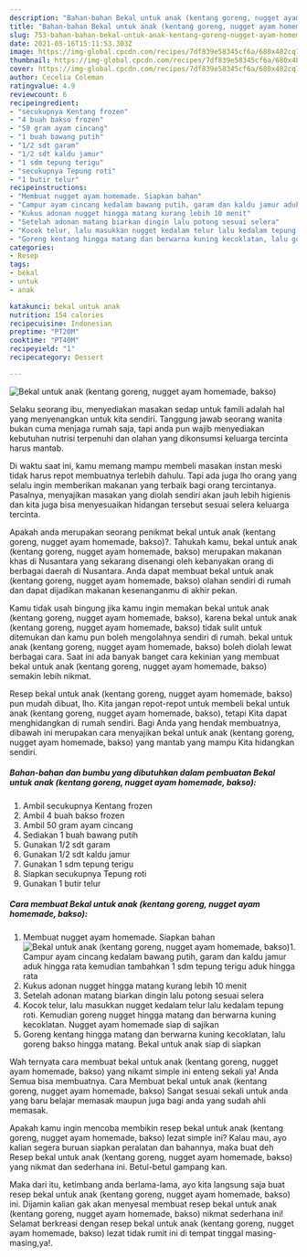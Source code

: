 ```yaml
---
description: "Bahan-bahan Bekal untuk anak (kentang goreng, nugget ayam homemade, bakso) yang enak dan Mudah Dibuat"
title: "Bahan-bahan Bekal untuk anak (kentang goreng, nugget ayam homemade, bakso) yang enak dan Mudah Dibuat"
slug: 753-bahan-bahan-bekal-untuk-anak-kentang-goreng-nugget-ayam-homemade-bakso-yang-enak-dan-mudah-dibuat
date: 2021-05-16T15:11:53.303Z
image: https://img-global.cpcdn.com/recipes/7df839e58345cf6a/680x482cq70/bekal-untuk-anak-kentang-goreng-nugget-ayam-homemade-bakso-foto-resep-utama.jpg
thumbnail: https://img-global.cpcdn.com/recipes/7df839e58345cf6a/680x482cq70/bekal-untuk-anak-kentang-goreng-nugget-ayam-homemade-bakso-foto-resep-utama.jpg
cover: https://img-global.cpcdn.com/recipes/7df839e58345cf6a/680x482cq70/bekal-untuk-anak-kentang-goreng-nugget-ayam-homemade-bakso-foto-resep-utama.jpg
author: Cecelia Coleman
ratingvalue: 4.9
reviewcount: 6
recipeingredient:
- "secukupnya Kentang frozen"
- "4 buah bakso frozen"
- "50 gram ayam cincang"
- "1 buah bawang putih"
- "1/2 sdt garam"
- "1/2 sdt kaldu jamur"
- "1 sdm tepung terigu"
- "secukupnya Tepung roti"
- "1 butir telur"
recipeinstructions:
- "Membuat nugget ayam homemade. Siapkan bahan"
- "Campur ayam cincang kedalam bawang putih, garam dan kaldu jamur aduk hingga rata kemudian tambahkan 1 sdm tepung terigu aduk hingga rata"
- "Kukus adonan nugget hingga matang kurang lebih 10 menit"
- "Setelah adonan matang biarkan dingin lalu potong sesuai selera"
- "Kocok telur, lalu masukkan nugget kedalam telur lalu kedalam tepung roti. Kemudian goreng nugget hingga matang dan berwarna kuning kecoklatan. Nugget ayam homemade siap di sajikan"
- "Goreng kentang hingga matang dan berwarna kuning kecoklatan, lalu goreng bakso hingga matang. Bekal untuk anak siap di siapkan"
categories:
- Resep
tags:
- bekal
- untuk
- anak

katakunci: bekal untuk anak 
nutrition: 154 calories
recipecuisine: Indonesian
preptime: "PT20M"
cooktime: "PT40M"
recipeyield: "1"
recipecategory: Dessert

---
```



![Bekal untuk anak (kentang goreng, nugget ayam homemade, bakso)](https://img-global.cpcdn.com/recipes/7df839e58345cf6a/680x482cq70/bekal-untuk-anak-kentang-goreng-nugget-ayam-homemade-bakso-foto-resep-utama.jpg)

Selaku seorang ibu, menyediakan masakan sedap untuk famili adalah hal yang menyenangkan untuk kita sendiri. Tanggung jawab seorang  wanita bukan cuma menjaga rumah saja, tapi anda pun wajib menyediakan kebutuhan nutrisi terpenuhi dan olahan yang dikonsumsi keluarga tercinta harus mantab.

Di waktu  saat ini, kamu memang mampu membeli masakan instan meski tidak harus repot membuatnya terlebih dahulu. Tapi ada juga lho orang yang selalu ingin memberikan makanan yang terbaik bagi orang tercintanya. Pasalnya, menyajikan masakan yang diolah sendiri akan jauh lebih higienis dan kita juga bisa menyesuaikan hidangan tersebut sesuai selera keluarga tercinta. 



Apakah anda merupakan seorang penikmat bekal untuk anak (kentang goreng, nugget ayam homemade, bakso)?. Tahukah kamu, bekal untuk anak (kentang goreng, nugget ayam homemade, bakso) merupakan makanan khas di Nusantara yang sekarang disenangi oleh kebanyakan orang di berbagai daerah di Nusantara. Anda dapat membuat bekal untuk anak (kentang goreng, nugget ayam homemade, bakso) olahan sendiri di rumah dan dapat dijadikan makanan kesenanganmu di akhir pekan.

Kamu tidak usah bingung jika kamu ingin memakan bekal untuk anak (kentang goreng, nugget ayam homemade, bakso), karena bekal untuk anak (kentang goreng, nugget ayam homemade, bakso) tidak sulit untuk ditemukan dan kamu pun boleh mengolahnya sendiri di rumah. bekal untuk anak (kentang goreng, nugget ayam homemade, bakso) boleh diolah lewat berbagai cara. Saat ini ada banyak banget cara kekinian yang membuat bekal untuk anak (kentang goreng, nugget ayam homemade, bakso) semakin lebih nikmat.

Resep bekal untuk anak (kentang goreng, nugget ayam homemade, bakso) pun mudah dibuat, lho. Kita jangan repot-repot untuk membeli bekal untuk anak (kentang goreng, nugget ayam homemade, bakso), tetapi Kita dapat menghidangkan di rumah sendiri. Bagi Anda yang hendak membuatnya, dibawah ini merupakan cara menyajikan bekal untuk anak (kentang goreng, nugget ayam homemade, bakso) yang mantab yang mampu Kita hidangkan sendiri.

<!--inarticleads1-->

##### Bahan-bahan dan bumbu yang dibutuhkan dalam pembuatan Bekal untuk anak (kentang goreng, nugget ayam homemade, bakso):

1. Ambil secukupnya Kentang frozen
1. Ambil 4 buah bakso frozen
1. Ambil 50 gram ayam cincang
1. Sediakan 1 buah bawang putih
1. Gunakan 1/2 sdt garam
1. Gunakan 1/2 sdt kaldu jamur
1. Gunakan 1 sdm tepung terigu
1. Siapkan secukupnya Tepung roti
1. Gunakan 1 butir telur




<!--inarticleads2-->

##### Cara membuat Bekal untuk anak (kentang goreng, nugget ayam homemade, bakso):

1. Membuat nugget ayam homemade. Siapkan bahan
<img src="https://img-global.cpcdn.com/steps/df206be11021251f/160x128cq70/bekal-untuk-anak-kentang-goreng-nugget-ayam-homemade-bakso-langkah-memasak-1-foto.jpg" alt="Bekal untuk anak (kentang goreng, nugget ayam homemade, bakso)">1. Campur ayam cincang kedalam bawang putih, garam dan kaldu jamur aduk hingga rata kemudian tambahkan 1 sdm tepung terigu aduk hingga rata
1. Kukus adonan nugget hingga matang kurang lebih 10 menit
1. Setelah adonan matang biarkan dingin lalu potong sesuai selera
1. Kocok telur, lalu masukkan nugget kedalam telur lalu kedalam tepung roti. Kemudian goreng nugget hingga matang dan berwarna kuning kecoklatan. Nugget ayam homemade siap di sajikan
1. Goreng kentang hingga matang dan berwarna kuning kecoklatan, lalu goreng bakso hingga matang. Bekal untuk anak siap di siapkan




Wah ternyata cara membuat bekal untuk anak (kentang goreng, nugget ayam homemade, bakso) yang nikamt simple ini enteng sekali ya! Anda Semua bisa membuatnya. Cara Membuat bekal untuk anak (kentang goreng, nugget ayam homemade, bakso) Sangat sesuai sekali untuk anda yang baru belajar memasak maupun juga bagi anda yang sudah ahli memasak.

Apakah kamu ingin mencoba membikin resep bekal untuk anak (kentang goreng, nugget ayam homemade, bakso) lezat simple ini? Kalau mau, ayo kalian segera buruan siapkan peralatan dan bahannya, maka buat deh Resep bekal untuk anak (kentang goreng, nugget ayam homemade, bakso) yang nikmat dan sederhana ini. Betul-betul gampang kan. 

Maka dari itu, ketimbang anda berlama-lama, ayo kita langsung saja buat resep bekal untuk anak (kentang goreng, nugget ayam homemade, bakso) ini. Dijamin kalian gak akan menyesal membuat resep bekal untuk anak (kentang goreng, nugget ayam homemade, bakso) nikmat sederhana ini! Selamat berkreasi dengan resep bekal untuk anak (kentang goreng, nugget ayam homemade, bakso) lezat tidak rumit ini di tempat tinggal masing-masing,ya!.

